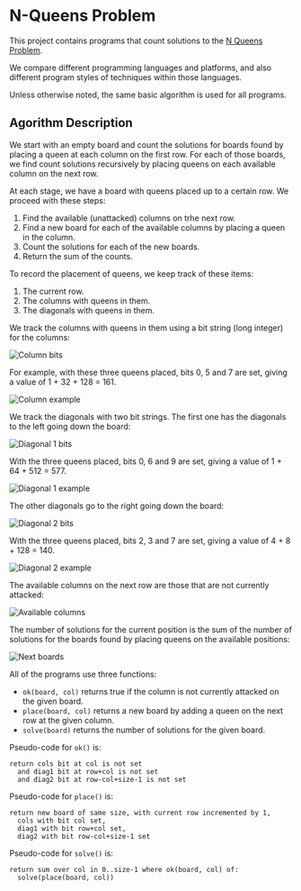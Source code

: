 # N-Queens Problem

This project contains programs that count solutions to the [N Queens Problem](https://en.wikipedia.org/wiki/Eight_queens_puzzle).

We compare different programming languages and platforms, and also different program styles of techniques within those languages.

Unless otherwise noted, the same basic algorithm is used for all programs.

## Agorithm Description

We start with an empty board and count the solutions for boards found by placing a queen at each column on the first row.
For each of those boards, we find count solutions recursively by placing queens on each available column on the next row.

At each stage, we have a board with queens placed up to a certain row. We proceed with these steps:

1. Find the available (unattacked) columns on trhe next row.
2. Find a new board for each of the available columns by placing a queen in the column.
3. Count the solutions for each of the new boards.
4. Return the sum of the counts.

To record the placement of queens, we keep track of these items:

1. The current row.
2. The columns with queens in them.
3. The diagonals with queens in them.

We track the columns with queens in them using a bit string (long integer) for the columns:

![Column bits](doc/images/N-Queens-Bits-Cols.svg)

For example, with these three queens placed, bits 0, 5 and 7 are set, giving a value of 1 + 32 + 128 = 161.

![Column example](doc/images/N-Queens-Example-Cols.svg)

We track the diagonals with two bit strings. The first one has the diagonals to the left going down the board:

![Diagonal 1 bits](doc/images/N-Queens-Bits-Diag1.svg)

With the three queens placed, bits 0, 6 and 9 are set, giving a value of 1 + 64 + 512 = 577.

![Diagonal 1 example](doc/images/N-Queens-Example-Diag1.svg)

The other diagonals go to the right going down the board:

![Diagonal 2 bits](doc/images/N-Queens-Bits-Diag2.svg)

With the three queens placed, bits 2, 3 and 7 are set, giving a value of 4 + 8 + 128 = 140.

![Diagonal 2 example](doc/images/N-Queens-Example-Diag2.svg)

The available columns on the next row are those that are not currently attacked:

![Available columns](doc/images/N-Queens-Example-Available.svg)

The number of solutions for the current position is the sum of the number of solutions for the boards found by placing queens on the available positions:

![Next boards](doc/images/N-Queens-Example-NextBoards.svg)

All of the programs use three functions:

* `ok(board, col)` returns true if the column is not currently attacked on the given board.
* `place(board, col)` returns a new board by adding a queen on the next row at the given column.
* `solve(board)` returns the number of solutions for the given board.

Pseudo-code for `ok()` is:

    return cols bit at col is not set
      and diag1 bit at row+col is not set
      and diag2 bit at row-col+size-1 is not set

Pseudo-code for `place()` is:

    return new board of same size, with current row incremented by 1,
      cols with bit col set,
      diag1 with bit row+col set,
      diag2 with bit row-col+size-1 set

Pseudo-code for `solve()` is:

    return sum over col in 0..size-1 where ok(board, col) of:
      solve(place(board, col))

